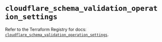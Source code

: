 # `cloudflare_schema_validation_operation_settings`

Refer to the Terraform Registry for docs: [`cloudflare_schema_validation_operation_settings`](https://registry.terraform.io/providers/cloudflare/cloudflare/5.6.0/docs/resources/schema_validation_operation_settings).
